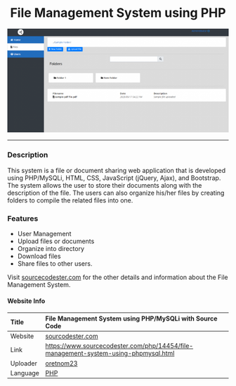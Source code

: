 <div align="center">
  
# File Management System using PHP

  <img src="fms.png" />
  <hr/>
</div>

### Description

This system is a file or document sharing web application that is developed using PHP/MySQLi, HTML, CSS, JavaScript (jQuery, Ajax), and Bootstrap. The system allows the user to store their documents along with the description of the file. The users can also organize his/her files by creating folders to compile the related files into one.

### Features

<ul>
  <li>User Management</li>
  <li>Upload files or documents</li>
  <li>Organize into directory</li>
  <li>Download files</li>
  <li>Share files to other users.</li>
</ul>

Visit [sourcecodester.com](www.sourcecodester.com/php/14454/file-management-system-using-phpmysql.html) for the other details and information about the File Management System.

#### Website Info
| Title | File Management System using PHP/MySQLi with Source Code |
|:------|:---------------------------------------------------------|
| Website | [sourcodester.com](https://www.sourcecodester.com/) |
| Link   | https://www.sourcecodester.com/php/14454/file-management-system-using-phpmysql.html |
| Uploader | [oretnom23](https://www.sourcecodester.com/users/tips23)  |
| Language | [PHP](https://www.sourcecodester.com/php) |
